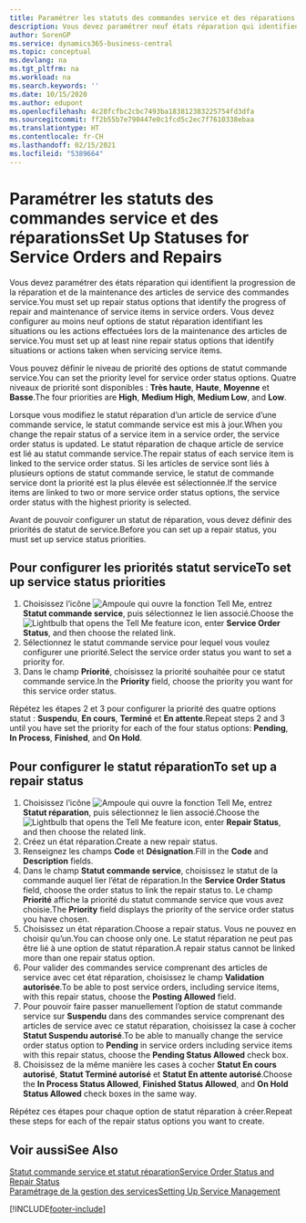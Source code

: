 ```yaml
---
title: Paramétrer les statuts des commandes service et des réparations | Microsoft Docs
description: Vous devez paramétrer neuf états réparation qui identifient la progression de la réparation et de la maintenance des articles de service des commandes service.
author: SorenGP
ms.service: dynamics365-business-central
ms.topic: conceptual
ms.devlang: na
ms.tgt_pltfrm: na
ms.workload: na
ms.search.keywords: ''
ms.date: 10/15/2020
ms.author: edupont
ms.openlocfilehash: 4c28fcfbc2cbc7493ba183812383225754fd3dfa
ms.sourcegitcommit: ff2b55b7e790447e0c1fcd5c2ec7f7610338ebaa
ms.translationtype: HT
ms.contentlocale: fr-CH
ms.lasthandoff: 02/15/2021
ms.locfileid: "5389664"
---
```

# <a name="set-up-statuses-for-service-orders-and-repairs"></a><span data-ttu-id="4ebea-103">Paramétrer les statuts des commandes service et des réparations</span><span class="sxs-lookup"><span data-stu-id="4ebea-103">Set Up Statuses for Service Orders and Repairs</span></span>

<span data-ttu-id="4ebea-104">Vous devez paramétrer des états réparation qui identifient la progression de la réparation et de la maintenance des articles de service des commandes service.</span><span class="sxs-lookup"><span data-stu-id="4ebea-104">You must set up repair status options that identify the progress of repair and maintenance of service items in service orders.</span></span> <span data-ttu-id="4ebea-105">Vous devez configurer au moins neuf options de statut réparation identifiant les situations ou les actions effectuées lors de la maintenance des articles de service.</span><span class="sxs-lookup"><span data-stu-id="4ebea-105">You must set up at least nine repair status options that identify situations or actions taken when servicing service items.</span></span>  

<span data-ttu-id="4ebea-106">Vous pouvez définir le niveau de priorité des options de statut commande service.</span><span class="sxs-lookup"><span data-stu-id="4ebea-106">You can set the priority level for service order status options.</span></span> <span data-ttu-id="4ebea-107">Quatre niveaux de priorité sont disponibles : **Très haute**, **Haute**, **Moyenne** et **Basse**.</span><span class="sxs-lookup"><span data-stu-id="4ebea-107">The four priorities are **High**, **Medium High**, **Medium Low**, and **Low**.</span></span>  

<span data-ttu-id="4ebea-108">Lorsque vous modifiez le statut réparation d’un article de service d’une commande service, le statut commande service est mis à jour.</span><span class="sxs-lookup"><span data-stu-id="4ebea-108">When you change the repair status of a service item in a service order, the service order status is updated.</span></span> <span data-ttu-id="4ebea-109">Le statut réparation de chaque article de service est lié au statut commande service.</span><span class="sxs-lookup"><span data-stu-id="4ebea-109">The repair status of each service item is linked to the service order status.</span></span> <span data-ttu-id="4ebea-110">Si les articles de service sont liés à plusieurs options de statut commande service, le statut de commande service dont la priorité est la plus élevée est sélectionnée.</span><span class="sxs-lookup"><span data-stu-id="4ebea-110">If the service items are linked to two or more service order status options, the service order status with the highest priority is selected.</span></span>  

<span data-ttu-id="4ebea-111">Avant de pouvoir configurer un statut de réparation, vous devez définir des priorités de statut de service.</span><span class="sxs-lookup"><span data-stu-id="4ebea-111">Before you can set up a repair status, you must set up service status priorities.</span></span>

## <a name="to-set-up-service-status-priorities"></a><span data-ttu-id="4ebea-112">Pour configurer les priorités statut service</span><span class="sxs-lookup"><span data-stu-id="4ebea-112">To set up service status priorities</span></span>

1. <span data-ttu-id="4ebea-113">Choisissez l’icône ![Ampoule qui ouvre la fonction Tell Me](media/ui-search/search_small.png "Dites-moi ce que vous voulez faire"), entrez **Statut commande service**, puis sélectionnez le lien associé.</span><span class="sxs-lookup"><span data-stu-id="4ebea-113">Choose the ![Lightbulb that opens the Tell Me feature](media/ui-search/search_small.png "Tell me what you want to do") icon, enter **Service Order Status**, and then choose the related link.</span></span>  
2. <span data-ttu-id="4ebea-114">Sélectionnez le statut commande service pour lequel vous voulez configurer une priorité.</span><span class="sxs-lookup"><span data-stu-id="4ebea-114">Select the service order status you want to set a priority for.</span></span>  
3. <span data-ttu-id="4ebea-115">Dans le champ **Priorité**, choisissez la priorité souhaitée pour ce statut commande service.</span><span class="sxs-lookup"><span data-stu-id="4ebea-115">In the **Priority** field, choose the priority you want for this service order status.</span></span>  

<span data-ttu-id="4ebea-116">Répétez les étapes 2 et 3 pour configurer la priorité des quatre options statut : **Suspendu**, **En cours**, **Terminé** et **En attente**.</span><span class="sxs-lookup"><span data-stu-id="4ebea-116">Repeat steps 2 and 3 until you have set the priority for each of the four status options: **Pending**, **In Process**, **Finished**, and **On Hold**.</span></span>  

## <a name="to-set-up-a-repair-status"></a><span data-ttu-id="4ebea-117">Pour configurer le statut réparation</span><span class="sxs-lookup"><span data-stu-id="4ebea-117">To set up a repair status</span></span>

1. <span data-ttu-id="4ebea-118">Choisissez l’icône ![Ampoule qui ouvre la fonction Tell Me](media/ui-search/search_small.png "Dites-moi ce que vous voulez faire"), entrez **Statut réparation**, puis sélectionnez le lien associé.</span><span class="sxs-lookup"><span data-stu-id="4ebea-118">Choose the ![Lightbulb that opens the Tell Me feature](media/ui-search/search_small.png "Tell me what you want to do") icon, enter **Repair Status**, and then choose the related link.</span></span>
2. <span data-ttu-id="4ebea-119">Créez un état réparation.</span><span class="sxs-lookup"><span data-stu-id="4ebea-119">Create a new repair status.</span></span>  
3. <span data-ttu-id="4ebea-120">Renseignez les champs **Code** et **Désignation**.</span><span class="sxs-lookup"><span data-stu-id="4ebea-120">Fill in the **Code** and **Description** fields.</span></span>  
4. <span data-ttu-id="4ebea-121">Dans le champ **Statut commande service**, choisissez le statut de la commande auquel lier l’état de réparation.</span><span class="sxs-lookup"><span data-stu-id="4ebea-121">In the **Service Order Status** field, choose the order status to link the repair status to.</span></span> <span data-ttu-id="4ebea-122">Le champ **Priorité** affiche la priorité du statut commande service que vous avez choisie.</span><span class="sxs-lookup"><span data-stu-id="4ebea-122">The **Priority** field displays the priority of the service order status you have chosen.</span></span>  
5. <span data-ttu-id="4ebea-123">Choisissez un état réparation.</span><span class="sxs-lookup"><span data-stu-id="4ebea-123">Choose a repair status.</span></span> <span data-ttu-id="4ebea-124">Vous ne pouvez en choisir qu’un.</span><span class="sxs-lookup"><span data-stu-id="4ebea-124">You can choose only one.</span></span> <span data-ttu-id="4ebea-125">Le statut réparation ne peut pas être lié à une option de statut réparation.</span><span class="sxs-lookup"><span data-stu-id="4ebea-125">A repair status cannot be linked more than one repair status option.</span></span>  
6. <span data-ttu-id="4ebea-126">Pour valider des commandes service comprenant des articles de service avec cet état réparation, choisissez le champ **Validation autorisée**.</span><span class="sxs-lookup"><span data-stu-id="4ebea-126">To be able to post service orders, including service items, with this repair status, choose the **Posting Allowed** field.</span></span>  
7. <span data-ttu-id="4ebea-127">Pour pouvoir faire passer manuellement l’option de statut commande service sur **Suspendu** dans des commandes service comprenant des articles de service avec ce statut réparation, choisissez la case à cocher **Statut Suspendu autorisé**.</span><span class="sxs-lookup"><span data-stu-id="4ebea-127">To be able to manually change the service order status option to **Pending** in service orders including service items with this repair status, choose the **Pending Status Allowed** check box.</span></span>  
8. <span data-ttu-id="4ebea-128">Choisissez de la même manière les cases à cocher **Statut En cours autorisé**, **Statut Terminé autorisé** et **Statut En attente autorisé**.</span><span class="sxs-lookup"><span data-stu-id="4ebea-128">Choose the **In Process Status Allowed**, **Finished Status Allowed**, and **On Hold Status Allowed** check boxes in the same way.</span></span>

<span data-ttu-id="4ebea-129">Répétez ces étapes pour chaque option de statut réparation à créer.</span><span class="sxs-lookup"><span data-stu-id="4ebea-129">Repeat these steps for each of the repair status options you want to create.</span></span>

## <a name="see-also"></a><span data-ttu-id="4ebea-130">Voir aussi</span><span class="sxs-lookup"><span data-stu-id="4ebea-130">See Also</span></span>

[<span data-ttu-id="4ebea-131">Statut commande service et statut réparation</span><span class="sxs-lookup"><span data-stu-id="4ebea-131">Service Order Status and Repair Status</span></span>](service-service-order-status-and-repair-status.md)  
[<span data-ttu-id="4ebea-132">Paramétrage de la gestion des services</span><span class="sxs-lookup"><span data-stu-id="4ebea-132">Setting Up Service Management</span></span>](service-setup-service.md)  


[!INCLUDE[footer-include](includes/footer-banner.md)]